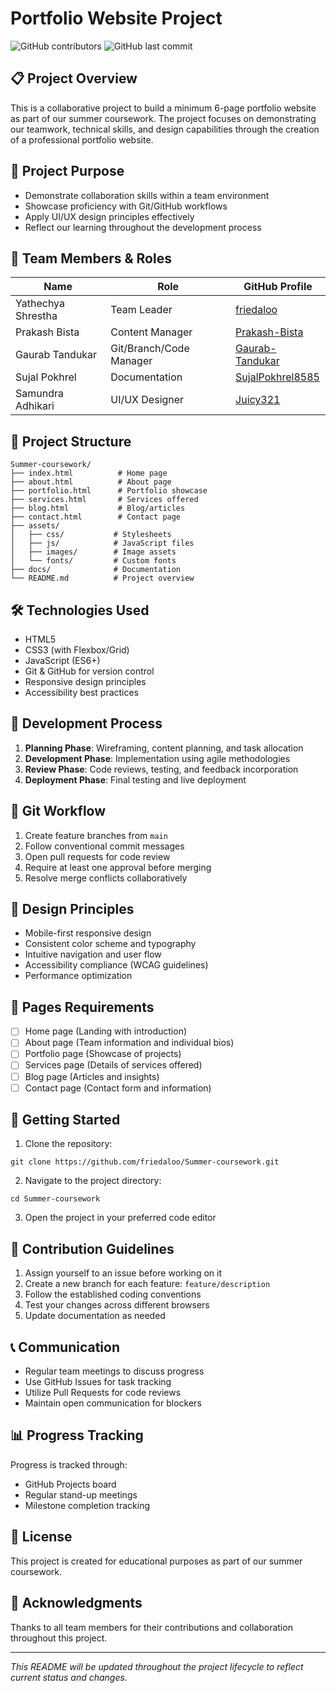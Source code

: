 # Portfolio Website Project

![GitHub contributors](https://img.shields.io/github/contributors/friedaloo/Summer-coursework?style=for-the-badge)
![GitHub last commit](https://img.shields.io/github/last-commit/friedaloo/Summer-coursework?style=for-the-badge)


## 📋 Project Overview

This is a collaborative project to build a minimum 6-page portfolio website as part of our summer coursework. The project focuses on demonstrating our teamwork, technical skills, and design capabilities through the creation of a professional portfolio website.

## 🎯 Project Purpose

- Demonstrate collaboration skills within a team environment
- Showcase proficiency with Git/GitHub workflows
- Apply UI/UX design principles effectively
- Reflect our learning throughout the development process

## 👥 Team Members & Roles

| Name | Role | GitHub Profile |
|------|------|----------------|
| Yathechya Shrestha | Team Leader | [friedaloo](https://github.com/friedaloo) |
| Prakash Bista | Content Manager | [Prakash-Bista](https://github.com/Prakash-Bista) |
| Gaurab Tandukar | Git/Branch/Code Manager | [Gaurab-Tandukar](https://github.com/Gaurab-Tandukar) |
| Sujal Pokhrel | Documentation | [SujalPokhrel8585](https://github.com/SujalPokhrel8585) |
| Samundra Adhikari | UI/UX Designer | [Juicy321](https://github.com/Juicy321) |

## 📁 Project Structure

```
Summer-coursework/
├── index.html          # Home page
├── about.html          # About page
├── portfolio.html      # Portfolio showcase
├── services.html       # Services offered
├── blog.html           # Blog/articles
├── contact.html        # Contact page
├── assets/
│   ├── css/           # Stylesheets
│   ├── js/            # JavaScript files
│   ├── images/        # Image assets
│   └── fonts/         # Custom fonts
├── docs/              # Documentation
└── README.md          # Project overview
```

## 🛠️ Technologies Used

- HTML5
- CSS3 (with Flexbox/Grid)
- JavaScript (ES6+)
- Git & GitHub for version control
- Responsive design principles
- Accessibility best practices

## 🔧 Development Process

1. **Planning Phase**: Wireframing, content planning, and task allocation
2. **Development Phase**: Implementation using agile methodologies
3. **Review Phase**: Code reviews, testing, and feedback incorporation
4. **Deployment Phase**: Final testing and live deployment

## 📝 Git Workflow

1. Create feature branches from `main`
2. Follow conventional commit messages
3. Open pull requests for code review
4. Require at least one approval before merging
5. Resolve merge conflicts collaboratively

## 🎨 Design Principles

- Mobile-first responsive design
- Consistent color scheme and typography
- Intuitive navigation and user flow
- Accessibility compliance (WCAG guidelines)
- Performance optimization

## 📄 Pages Requirements

- [ ] Home page (Landing with introduction)
- [ ] About page (Team information and individual bios)
- [ ] Portfolio page (Showcase of projects)
- [ ] Services page (Details of services offered)
- [ ] Blog page (Articles and insights)
- [ ] Contact page (Contact form and information)

## 🚀 Getting Started

1. Clone the repository:
```
git clone https://github.com/friedaloo/Summer-coursework.git
```

2. Navigate to the project directory:
```
cd Summer-coursework
```

3. Open the project in your preferred code editor

## 🤝 Contribution Guidelines

1. Assign yourself to an issue before working on it
2. Create a new branch for each feature: `feature/description`
3. Follow the established coding conventions
4. Test your changes across different browsers
5. Update documentation as needed

## 📞 Communication

- Regular team meetings to discuss progress
- Use GitHub Issues for task tracking
- Utilize Pull Requests for code reviews
- Maintain open communication for blockers

## 📊 Progress Tracking

Progress is tracked through:
- GitHub Projects board
- Regular stand-up meetings
- Milestone completion tracking

## 📜 License

This project is created for educational purposes as part of our summer coursework.

## 🙏 Acknowledgments

Thanks to all team members for their contributions and collaboration throughout this project.

---

*This README will be updated throughout the project lifecycle to reflect current status and changes.*
